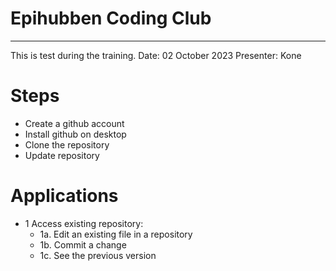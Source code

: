 # Epihubben Coding Club
-------------------------------------------------------------------------
This is test during the training. 
Date: 02 October 2023
Presenter: Kone

# Steps
- Create a github account
- Install github on desktop
- Clone the repository
- Update repository


# Applications 

- 1 Access existing repository:
	- 1a. Edit an existing file in a repository 
	- 1b. Commit a change 
	- 1c. See the previous version
